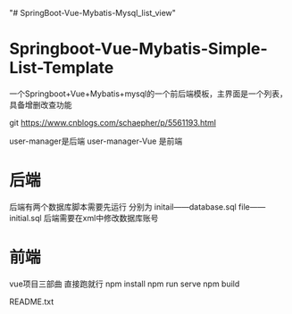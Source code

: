 "# SpringBoot-Vue-Mybatis-Mysql_list_view" 
# Springboot-Vue-Mybatis-Simple-List-Template
一个Springboot+Vue+Mybatis+mysql的一个前后端模板，主界面是一个列表，具备增删改查功能

git https://www.cnblogs.com/schaepher/p/5561193.html

user-manager是后端
user-manager-Vue 是前端
# 后端 
后端有两个数据库脚本需要先运行
分别为
initail——database.sql
file——initial.sql
后端需要在xml中修改数据库账号
# 前端
vue项目三部曲 直接跑就行
npm install
npm run serve
npm build

README.txt
